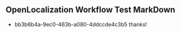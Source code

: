 ## OpenLocalization Workflow Test MarkDown
* bb3b6b4a-9ec0-463b-a080-4ddccde4c3b5 thanks!

<!--HONumber=Aug16_HO1-->


